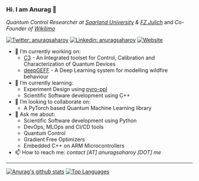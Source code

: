 ### Hi. I am Anurag 👋

*Quantum Control Researcher at [Saarland University](https://www.uni-saarland.de/en/home.html) & [FZ Julich](https://www.fz-juelich.de/pgi/EN/Forschung/Euro-Quantencomputer/_node.html)* and *Co-Founder of [Wikilimo](https://www.wikilimo.co)*

[![Twitter: anuragsaharoy](https://img.shields.io/twitter/follow/anuragsaharoy?style=social)](https://twitter.com/anuragsaharoy)
[![Linkedin: anuragsaharoy](https://img.shields.io/badge/-anuragsaharoy-blue?style=flat-square&logo=Linkedin&logoColor=white&link=https://www.linkedin.com/in/anuragsaharoy/)](https://www.linkedin.com/in/anuragsaharoy/)
[![Website](https://img.shields.io/badge/Website-www.anuragsaharoy.me-informational?style=flat-square)](https://www.anuragsaharoy.me)


- 🔭 I’m currently working on:
  - [C3](https://www.github.com/q-optimize/c3) - An Integrated toolset for Control, Calibration and Characterization of Quantum Devices
  - [deepGEFF](https://github.com/esowc/wildfire-forecasting) - A Deep Learning system for modelling wildfire behaviour
- 🌱 I’m currently learning:
  - Experiment Design using [pyro-ppl](https://github.com/pyro-ppl/pyro)
  - Scientific Software development using C++
- 👯 I’m looking to collaborate on:
  - A PyTorch based Quantum Machine Learning library
- 💬 Ask me about:
  - Scientific Software development using Python
  - DevOps, MLOps and CI/CD tools
  - Quantum Control
  - Gradient Free Optimizers
  - Embedded C++ on ARM Microcontrollers
- 📫 How to reach me: *contact [AT] anuragsaharoy [DOT] me*

---
[![Anurag's github stats](https://github-readme-stats.vercel.app/api?username=lazyoracle&theme=vue-dark&show_icons=true&hide_border=false&&count_private=true)](https://github.com/lazyoracle)
[![Top Languages](https://github-readme-stats.vercel.app/api/top-langs/?username=lazyoracle&layout=compact&theme=nord)](https://github.com/lazyoracle)

<!--
**lazyoracle/lazyoracle** is a ✨ _special_ ✨ repository because its `README.md` (this file) appears on your GitHub profile.

Here are some ideas to get you started:

- 🔭 I’m currently working on ...
- 🌱 I’m currently learning ...
- 👯 I’m looking to collaborate on ...
- 🤔 I’m looking for help with ...
- 💬 Ask me about ...
- 📫 How to reach me: ...
- 😄 Pronouns: ...
- ⚡ Fun fact: ...
-->
